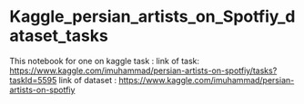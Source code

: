 # Kaggle_persian_artists_on_Spotfiy_dataset_tasks
This notebook for one on kaggle task :
link of task: https://www.kaggle.com/imuhammad/persian-artists-on-spotfiy/tasks?taskId=5595
link of dataset : https://www.kaggle.com/imuhammad/persian-artists-on-spotfiy
